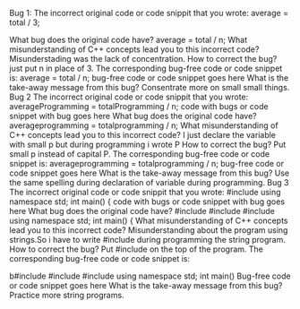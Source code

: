 Bug 1:
The incorrect original code or code snippit that you wrote:
average = total / 3;

What bug does the original code have?
average = total / n;
What misunderstanding of C++ concepts lead you to this incorrect code?
Misunderstading was the lack of concentration.
How to correct the bug?
just put n in place of 3.
The corresponding bug-free code or code snippet is:
average = total / n;
bug-free code or code snippet goes here
What is the take-away message from this bug?
Consentrate more on small small things.
Bug 2
The incorrect original code or code snippit that you wrote:
averageProgramming = totalProgramming / n;
code with bugs or code snippet with bug goes here
What bug does the original code have?
averageprogramming = totalprogramming / n;
What misunderstanding of C++ concepts lead you to this incorrect code?
I just declare the variable with small p but during programming i wrote P
How to correct the bug?
Put small p instead of capital P.
The corresponding bug-free code or code snippet is:
averageprogramming = totalprogramming / n;
bug-free code or code snippet goes here
What is the take-away message from this bug?
Use the same spelling during declaration of variable during programming.
Bug 3
The incorrect original code or code snippit that you wrote:
#include <iostream>
using namespace std;
int main()
{
code with bugs or code snippet with bug goes here
What bug does the original code have?
#include <string>
#include <iostream>
#include <cstdio>
using namespace std;
int main()
{
What misunderstanding of C++ concepts lead you to this incorrect code?
Misunderstanding about the program using strings.So i have to write #include <string> during programming the string program.
How to correct the bug?
Put #include <string> on the top of the program.
The corresponding bug-free code or code snippet is:

b#include <string>
#include <iostream>
#include <cstdio>
using namespace std;
int main()
Bug-free code or code snippet goes here
What is the take-away message from this bug?
Practice more string programs.
